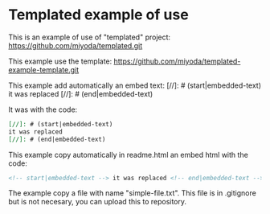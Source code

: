 # Templated example of use

This is an example of use of "templated" project:
https://github.com/miyoda/templated.git

This example use the template:
https://github.com/miyoda/templated-example-template.git

This example add automatically an embed text:
[//]: # (start|embedded-text)
it was replaced 
[//]: # (end|embedded-text)

It was with the code:
```md
[//]: # (start|embedded-text)
it was replaced 
[//]: # (end|embedded-text)
```

This example copy automatically in readme.html an embed html with the code:
```html
<!-- start|embedded-text --> it was replaced <!-- end|embedded-text -->
```

The example copy a file with name "simple-file.txt".
This file is in .gitignore but is not necesary, you can upload this to repository.